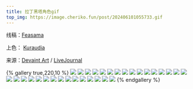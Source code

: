 ```yaml
---
title: 拉丁黑塔角色gif
top_img: https://image.cheriko.fun/post/202406101055733.gif
---
```


线稿：[Feasama](https://feasama.deviantart.com)

上色： [Kuraudia](https://www.deviantart.com/kuraudia)

来源：[Devaint Art](https://www.deviantart.com/kuraudia/art/Latin-Hetalia-PLZ-Accounts-295196912) / [LiveJournal](https://latin-hetalia.livejournal.com/720837.html)

{% gallery true,220,10 %}
![](https://image.cheriko.fun/post/202406101055733.gif)
![](https://image.cheriko.fun/post/202406101055715.gif)
![](https://image.cheriko.fun/post/202406101055717.gif)
![](https://image.cheriko.fun/post/202406101055718.gif)
![](https://image.cheriko.fun/post/202406101055719.gif)
![](https://image.cheriko.fun/post/202406101055732.gif)
![](https://image.cheriko.fun/post/202406101055721.gif)
![](https://image.cheriko.fun/post/202406101055722.gif)
![](https://image.cheriko.fun/post/202406101055723.gif)
![](https://image.cheriko.fun/post/202406101055744.gif)
![](https://image.cheriko.fun/post/202406101055724.gif)
![](https://image.cheriko.fun/post/202406101055725.gif)
![](https://image.cheriko.fun/post/202406101055727.gif)
![](https://image.cheriko.fun/post/202406101055728.gif)
![](https://image.cheriko.fun/post/202406101055729.gif)
![](https://image.cheriko.fun/post/202406101055730.gif)
![](https://image.cheriko.fun/post/202406101055731.gif)
![](https://image.cheriko.fun/post/202406101055734.gif)
![](https://image.cheriko.fun/post/202406101055735.gif)
![](https://image.cheriko.fun/post/202406101055737.gif)
![](https://image.cheriko.fun/post/202406101055738.gif)
![](https://image.cheriko.fun/post/202406101055739.gif)
![](https://image.cheriko.fun/post/202406101055740.gif)
![](https://image.cheriko.fun/post/202406101055741.gif)
![](https://image.cheriko.fun/post/202406101055742.gif)
![](https://image.cheriko.fun/post/202406101055743.gif)
![](https://image.cheriko.fun/post/202406101055745.gif)
![](https://image.cheriko.fun/post/202406101055746.gif)
![](https://image.cheriko.fun/post/202406101055747.gif)
![](https://image.cheriko.fun/post/202406101055720.gif)
![](https://image.cheriko.fun/post/202406101055736.gif)
{% endgallery %}

